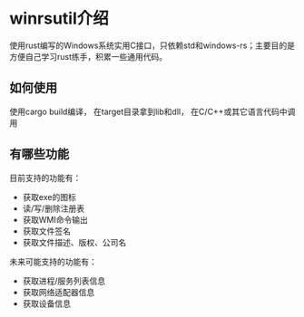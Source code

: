 # winrsutil介绍

使用rust编写的Windows系统实用C接口，只依赖std和windows-rs；主要目的是方便自己学习rust练手，积累一些通用代码。


## 如何使用

使用cargo build编译， 在target目录拿到lib和dll， 在C/C++或其它语言代码中调用

## 有哪些功能

目前支持的功能有：
* 获取exe的图标
* 读/写/删除注册表
* 获取WMI命令输出
* 获取文件签名
* 获取文件描述、版权、公司名

未来可能支持的功能有：
* 获取进程/服务列表信息
* 获取网络适配器信息
* 获取设备信息
